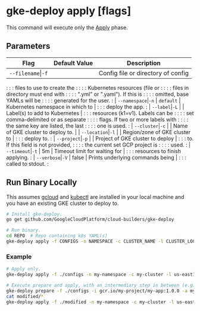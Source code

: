 # gke-deploy apply [flags]

This command will execute only the [Apply](../README.md#apply-step) phase.

## Parameters

| Flag                    | Default Value | Description                        |
| ----------------------- | ------------- | ---------------------------------- |
| `--filename`&#124;`-f`  |               | Config file or directory of config |
:                         :               : files to use to create the         :
:                         :               : Kubernetes resources (file or      :
:                         :               : files in directory must end with   :
:                         :               : \".yml\" or \".yaml\"). If this is :
:                         :               : omitted, base YAMLs will be        :
:                         :               : generated for the user.            :
| `--namespace`&#124;`-n` | `default`     | Kubernetes namespace in which to   |
:                         :               : deploy the app.                    :
| `--label`&#124;`-L`     |               | Label(s) to add to Kubernetes      |
:                         :               : resources (k1=v1). Labels can be   :
:                         :               : set comma-delimited or as separate :
:                         :               : flags. If two or more labels with  :
:                         :               : the same key are listed, the last  :
:                         :               : one is used.                       :
| `--cluster`&#124;`-c`   |               | Name of GKE cluster to deploy to.  |
| `--location`&#124;`-l`  |               | Region/zone of GKE cluster to      |
:                         :               : deploy to.                         :
| `--project`&#124;`-p`   |               | Project of GKE cluster to deploy   |
:                         :               : to. If this field is not provided, :
:                         :               : the current set GCP project is     :
:                         :               : used.                              :
| `--timeout`&#124;`-t`   | 5m            | Timeout limit for waiting for      |
:                         :               : resources to finish applying.      :
| `--verbose`&#124;`-V`   | false         | Prints underlying commands being   |
:                         :               : called to stdout.                  :

## Run Binary Locally

This assumes [gcloud](https://cloud.google.com/sdk/gcloud/) and
[kubectl](https://kubernetes.io/docs/reference/kubectl/overview/) are installed
in your local machine and you have an existing GKE cluster to deploy to.

```bash
# Install gke-deploy.
go get github.com/GoogleCloudPlatform/cloud-builders/gke-deploy

# Run binary.
cd REPO  # Repo containing k8s YAML(s)
gke-deploy apply -f CONFIGS -n NAMESPACE -c CLUSTER_NAME -l CLUSTER_LOCATION
```

### Example

```bash
# Apply only.
gke-deploy apply -f ./configs -n my-namespace -c my-cluster -l us-east1-b

# Execute prepare and apply, with an intermediary step in between (e.g., manually check modified YAMLs).
gke-deploy prepare -f ./configs -i gcr.io/my-project/my-app:1.0.0 -a my-app -v 1.0.0 -o ./modified -n my-namespace
cat modified/*
gke-deploy apply -f ./modified -n my-namespace -c my-cluster -l us-east1-b  # Pass modified directory to -f
```
